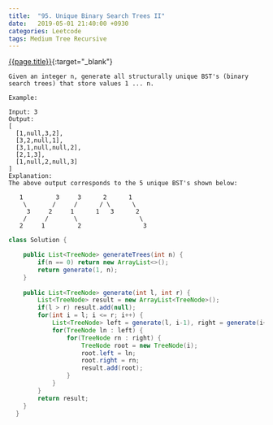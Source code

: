 ```yaml
---
title:  "95. Unique Binary Search Trees II"
date:   2019-05-01 21:40:00 +0930
categories: Leetcode
tags: Medium Tree Recursive
---
```


[{{page.title}}](https://leetcode.com/problems/unique-binary-search-trees-ii/){:target="_blank"}

    Given an integer n, generate all structurally unique BST's (binary search trees) that store values 1 ... n.

    Example:

    Input: 3
    Output:
    [
      [1,null,3,2],
      [3,2,null,1],
      [3,1,null,null,2],
      [2,1,3],
      [1,null,2,null,3]
    ]
    Explanation:
    The above output corresponds to the 5 unique BST's shown below:

       1         3     3      2      1
        \       /     /      / \      \
         3     2     1      1   3      2
        /     /       \                 \
       2     1         2                 3

```java
class Solution {

    public List<TreeNode> generateTrees(int n) {
        if(n == 0) return new ArrayList<>();
        return generate(1, n);
    }
    
    public List<TreeNode> generate(int l, int r) {
        List<TreeNode> result = new ArrayList<TreeNode>();
        if(l > r) result.add(null);
        for(int i = l; i <= r; i++) {
            List<TreeNode> left = generate(l, i-1), right = generate(i+1, r);
            for(TreeNode ln : left) {
                for(TreeNode rn : right) {
                    TreeNode root = new TreeNode(i);
                    root.left = ln;
                    root.right = rn;
                    result.add(root);
                }
            }
        }
        return result;
    }
  }
```
